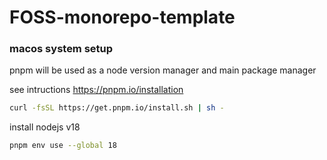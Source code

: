# FOSS-monorepo-template

### macos system setup
pnpm will be used as a node version manager and main package manager

see intructions https://pnpm.io/installation

```zsh
curl -fsSL https://get.pnpm.io/install.sh | sh -
```

install nodejs v18

```zsh
pnpm env use --global 18
```
